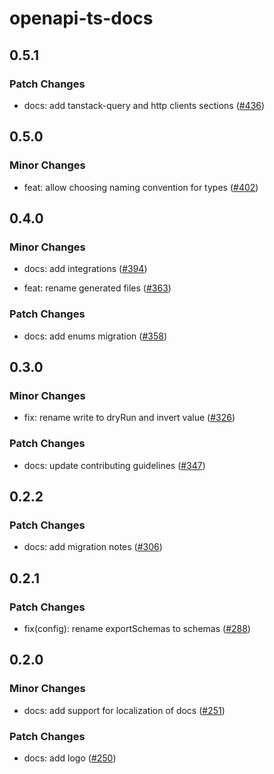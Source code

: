 # openapi-ts-docs

## 0.5.1

### Patch Changes

- docs: add tanstack-query and http clients sections ([#436](https://github.com/hey-api/openapi-ts/pull/436))

## 0.5.0

### Minor Changes

- feat: allow choosing naming convention for types ([#402](https://github.com/hey-api/openapi-ts/pull/402))

## 0.4.0

### Minor Changes

- docs: add integrations ([#394](https://github.com/hey-api/openapi-ts/pull/394))

- feat: rename generated files ([#363](https://github.com/hey-api/openapi-ts/pull/363))

### Patch Changes

- docs: add enums migration ([#358](https://github.com/hey-api/openapi-ts/pull/358))

## 0.3.0

### Minor Changes

- fix: rename write to dryRun and invert value ([#326](https://github.com/hey-api/openapi-ts/pull/326))

### Patch Changes

- docs: update contributing guidelines ([#347](https://github.com/hey-api/openapi-ts/pull/347))

## 0.2.2

### Patch Changes

- docs: add migration notes ([#306](https://github.com/hey-api/openapi-ts/pull/306))

## 0.2.1

### Patch Changes

- fix(config): rename exportSchemas to schemas ([#288](https://github.com/hey-api/openapi-ts/pull/288))

## 0.2.0

### Minor Changes

- docs: add support for localization of docs ([#251](https://github.com/hey-api/openapi-ts/pull/251))

### Patch Changes

- docs: add logo ([#250](https://github.com/hey-api/openapi-ts/pull/250))
